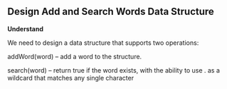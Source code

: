 ## Design Add and Search Words Data Structure
**Understand**

We need to design a data structure that supports two operations:

addWord(word) – add a word to the structure.

search(word) – return true if the word exists, with the ability to use . as a wildcard that matches any single character